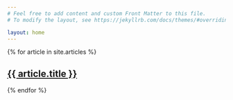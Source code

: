 ```yaml
---
# Feel free to add content and custom Front Matter to this file.
# To modify the layout, see https://jekyllrb.com/docs/themes/#overriding-theme-defaults

layout: home
---
```


{% for article in site.articles %}
  <h2>
    <a href="{{ article.url }}">
      {{ article.title }}
    </a>
  </h2>
{% endfor %}
